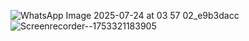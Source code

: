 
![WhatsApp Image 2025-07-24 at 03 57 02_e9b3dacc](https://github.com/user-attachments/assets/e573d19d-5477-41dc-8e6a-1efa1f8b7bf0)
![Screenrecorder--1753321183905](https://github.com/user-attachments/assets/d77b2537-1ed5-419b-87c4-db958f063562)
